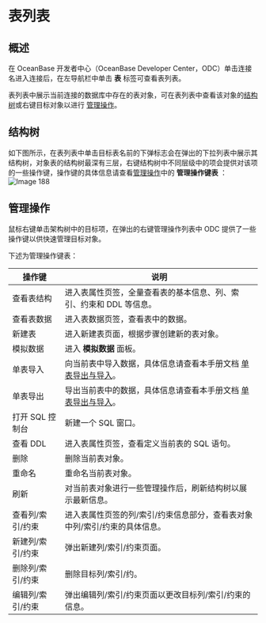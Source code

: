 表列表 
========================



概述 
-----------------------

在 OceanBase 开发者中心（OceanBase Developer Center，ODC）单击连接名进入连接后，在左导航栏中单击 **表** 标签可查看表列表。

表列表中展示当前连接的数据库中存在的表对象，可在表列表中查看该对象的[结构树](#wu5Tr)或右键目标对象以进行 [管理操作](#SQfdR)。

结构树 
------------

如下图所示，在表列表中单击目标表名前的下弹标志会在弹出的下拉列表中展示其结构树，对象表的结构树最深有三层，右键结构树中不同层级中的项会提供对该项的一些操作键，操作键的具体信息请查看[管理操作](#SQfdR)中的 **管理操作键表** ：![Image 188](https://help-static-aliyun-doc.aliyuncs.com/assets/img/zh-CN/0480176361/p241374.png)

管理操作 
-------------

鼠标右键单击架构树中的目标项，在弹出的右键管理操作列表中 ODC 提供了一些操作键以供快速管理目标对象。

下述为管理操作键表：


|    操作键     |                                       说明                                       |
|------------|--------------------------------------------------------------------------------|
| 查看表结构      | 进入表属性页签，全量查看表的基本信息、列、索引、约束和 DDL 等信息。                                           |
| 查看表数据      | 进入表数据页签，查看表中的数据。                                                               |
| 新建表        | 进入新建表页面，根据步骤创建新的表对象。                                                           |
| 模拟数据       | 进入 **模拟数据** 面板。                                                                |
| 单表导入       | 向当前表中导入数据，具体信息请查看本手册文档 [单表导出与导入](/en-US/5.web-odc-user-guide/6.web-odc-use-tools/1.web-odc-data-export-and-import/4.web-odc-single-table-export-and-import.md)。 |
| 单表导出       | 导出当前表中的数据，具体信息请查看本手册文档 [单表导出与导入](/en-US/5.web-odc-user-guide/6.web-odc-use-tools/1.web-odc-data-export-and-import/4.web-odc-single-table-export-and-import.md)。 |
| 打开 SQL 控制台 | 新建一个 SQL 窗口。                                                                   |
| 查看 DDL     | 进入表属性页签，查看定义当前表的 SQL 语句。                                                       |
| 删除         | 删除当前表对象。                                                                       |
| 重命名        | 重命名当前表对象。                                                                      |
| 刷新         | 对当前表对象进行一些管理操作后，刷新结构树以展示最新信息。                                                  |
| 查看列/索引/约束  | 进入表属性页签的列/索引/约束信息部分，查看表对象中列/索引/约束的具体信息。                                        |
| 新建列/索引/约束  | 弹出新建列/索引/约束页面。                                                                 |
| 删除列/索引/约束  | 删除目标列/索引/约。                                                                    |
| 编辑列/索引/约束  | 弹出编辑列/索引/约束页面以更改目标列/索引/约束的信息。                                                  |


